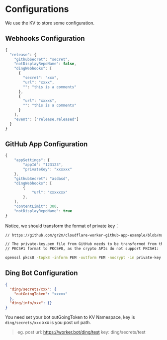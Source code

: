# Configurations

We use the KV to store some configuration.

## Webhooks Configuration

```js
{
  "release": {
    "githubSecret": "secret",
    "notDisplayRepoName": false,
    "dingWebhooks": [
      {
        "secret": "xxx",
        "url": "xxxx",
        "": "this is a comments"
      },
      {
        "url": "xxxxs",
        "": "this is a comments"
      }
    ],
    "event": ["release.released"]
  }
}

```

## GitHub App Configuration

```js
{
    "appSettings": {
        "appId": "123123",
        "privateKey": "xxxxxx"
    },
    "githubSecret": "asdasd",
    "dingWebhooks": [
        {
            "url": "xxxxxxx"
        },
    ],
    "contentLimit": 300,
    "notDisplayRepoName": true
}
```

Notice, we should transform the format of private key：

```sh
// https://github.com/gr2m/cloudflare-worker-github-app-example/blob/main/worker.js

// The private-key.pem file from GitHub needs to be transformed from the
// PKCS#1 format to PKCS#8, as the crypto APIs do not support PKCS#1:

openssl pkcs8 -topk8 -inform PEM -outform PEM -nocrypt -in private-key.pem -out private-key-pkcs8.pem
```

## Ding Bot Configuration

```json
{
  "ding/secrets/xxx": {
    "outGoingToken": "xxxxx"
  },
  "ding/info/xxx": {}
}
```

You need set your bot outGoingToken to KV Namespace, key is `ding/secrets/xxx` xxx is you post url path.

> eg. post url: https://worker.bot/ding/test key: ding/secrets/test

